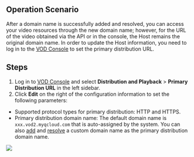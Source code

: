 ## Operation Scenario
After a domain name is successfully added and resolved, you can access your video resources through the new domain name; however, for the URL of the video obtained via the API or in the console, the Host remains the original domain name. In order to update the Host information, you need to log in to the [VOD Console](https://console.cloud.tencent.com/video/cdnlog) to set the primary distribution URL.
## Steps
1. Log in to [VOD Console](https://console.cloud.tencent.com/video/cdnlog) and select **Distribution and Playback** > **Primary Distribution URL** in the left sidebar.
2. Click **Edit** on the right of the configuration information to set the following parameters:
 - Supported protocol types for primary distribution: HTTP and HTTPS.
 - Primary distribution domain name: The default domain name is `xxx.vod2.myqcloud.com` that is auto-assigned by the system. You can also [add]() and [resolve]() a custom domain name as the primary distribution domain name.

 ![](https://main.qcloudimg.com/raw/79f80fab63425e219f44a1f663c43870.png)
